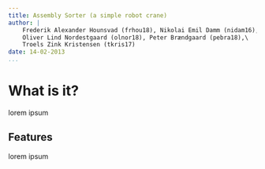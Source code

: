 ```yaml
---
title: Assembly Sorter (a simple robot crane)
author: |
    Frederik Alexander Hounsvad (frhou18), Nikolai Emil Damm (nidam16), \
    Oliver Lind Nordestgaard (olnor18), Peter Brændgaard (pebra18),\
    Troels Zink Kristensen (tkris17)
date: 14-02-2013
...
```


# What is it?

lorem ipsum

## Features

lorem ipsum
